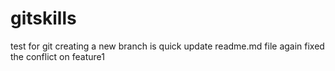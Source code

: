# gitskills
test for git
creating a new branch is quick
update readme.md file again
fixed the conflict on feature1
